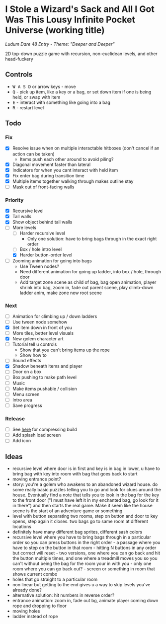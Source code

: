 # **I Stole a Wizard's Sack and All I Got Was This Lousy Infinite Pocket Universe** (working title)
*Ludum Dare 48 Entry - Theme: "Deeper and Deeper"*

2D top-down puzzle game with recursion, non-euclidean levels, and other head-fuckery

## Controls
- <kbd>W A S D</kbd> or arrow keys - move
- <kbd>Q</kbd> - pick up item, like a key or a bag, or set down item if one is being held, or swap with item
- <kbd>E</kbd> - interact with something like going into a bag
- <kbd>R</kbd> - restart level

## Todo

### Fix
- [x] Resolve issue when on multiple interactable hitboxes (don't cancel if an action can be taken)
  - Items push each other around to avoid piling?
- [x] Diagonal movement faster than lateral
- [x] Indicators for when you cant interact with held item
- [x] Fix enter bag during transition time
- [x] Multiple items together walking through makes outline stay
- [ ] Mask out of front-facing walls

### Priority
- [x] Recursive level
- [x] Tall walls
- [x] Show object behind tall walls
- [ ] More levels
  - [ ] Harder recursive level
    - Only one solution: have to bring bags through in the exact right order
  - [ ] Box / hole intro level
  - [x] Harder button-order level
- [ ] Zooming animation for going into bags
  - Use Tween nodes?
  - Need different animation for going up ladder, into box / hole, through door
  - Add target zone scene as child of bag, bag open animation, player shrink into bag, zoom in, fade out parent scene, play climb-down ladder anim, make zone new root scene

### Next
- [ ] Animation for climbing up / down ladders
- [ ] Use tween node somehow
- [x] Set item down in front of you
- [ ] More tiles, better level visuals
- [x] New golem character art
- [ ] Tutorial tell u controls
  - Show that you can't bring items up the rope
  - Show how to 
- [ ] Sound effects
- [x] Shadow beneath items and player
- [ ] Door on a box
- [ ] Box pushing to make path level
- [ ] Music
- [ ] Make items pushable / collision
- [ ] Menu screen
- [ ] Intro area
- [ ] Save progress

### Release
- [ ] See [here](https://www.reddit.com/r/godot/comments/8b67lb/guide_how_to_compress_wasmpck_file_to_make_html5/) for compressing build
- [ ] Add splash load screen
- [ ] Add icon

## Ideas
- recursive level where door is in first and key is in bag in lower, u have to bring bag with key into room with bag that goes back to start
- moving entrance point?
- story: you're a golem who awakens to an abandoned wizard house. do some really basic puzzles telling you to go and look for clues around the house. Eventually find a note that tells you to look in the bag for the key to the front door ("I must have left it in my enchanted bag, go look for it in there") and then starts the real game. Make it seem like the house scene is the start of an adventure game or something
- level with button separating two rooms, step on button and door to key opens, step again it closes. two bags go to same room at different locations
- definitely have many different bag sprites, different sash colors
- recursive level where you have to bring bags through in a particular order so you can press buttons in the right order - a passage where you have to step on the button in that room - hitting N buttons in any order but correct will reset - two versions, one where you can go back and hit the button multiple times, and one where a treadmill moves you so you can't without being the bag for the room your in with you - only one room where you can go back out? - screen or something in room that shows current combo
- holes that go straight to a particular room
- non linear but getting to the end gives u a way to skip levels you've already done?
- alternative solution: hit numbers in reverse order?
- entrance animation: zoom in, fade out bg, animate player coming down rope and dropping to floor
- moving holes
- ladder instead of rope
